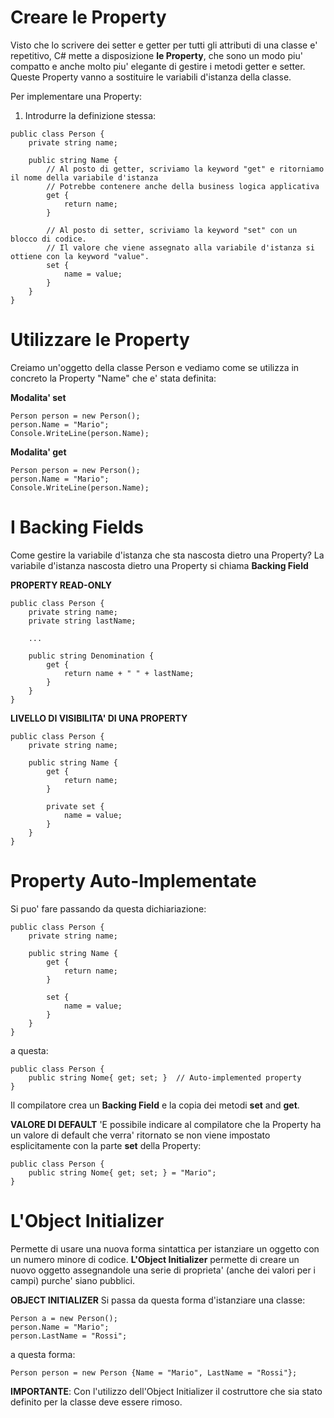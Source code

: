 # Creare le Property

Visto che lo scrivere dei setter e getter per tutti gli attributi di una classe e' repetitivo, C# mette a disposizione **le Property**, che sono un modo piu' compatto e anche molto piu' elegante di gestire i metodi getter e setter. Queste Property vanno a sostituire le variabili d'istanza della classe.

Per implementare una Property:
1. Introdurre la definizione stessa:
```
public class Person {
    private string name;

    public string Name {
        // Al posto di getter, scriviamo la keyword "get" e ritorniamo il nome della variabile d'istanza
        // Potrebbe contenere anche della business logica applicativa
        get {
            return name;
        }

        // Al posto di setter, scriviamo la keyword "set" con un blocco di codice.
        // Il valore che viene assegnato alla variabile d'istanza si ottiene con la keyword "value".
        set {
            name = value;
        }
    }
}
```

# Utilizzare le Property

Creiamo un'oggetto della classe Person e vediamo come se utilizza in concreto la Property "Name" che e' stata definita:

**Modalita' set**
```
Person person = new Person();
person.Name = "Mario";
Console.WriteLine(person.Name);
```

**Modalita' get**
```
Person person = new Person();
person.Name = "Mario";
Console.WriteLine(person.Name);
```

# I Backing Fields

Come gestire la variabile d'istanza che sta nascosta dietro una Property?
La variabile d'istanza nascosta dietro una Property si chiama **Backing Field**

**PROPERTY READ-ONLY**
```
public class Person {
    private string name;
    private string lastName;

    ...

    public string Denomination {
        get {
            return name + " " + lastName;
        }
    }
}
```

**LIVELLO DI VISIBILITA' DI UNA PROPERTY**
```
public class Person {
    private string name;

    public string Name {
        get {
            return name;
        }

        private set {
            name = value;
        }
    }
}
```

# Property Auto-Implementate

Si puo' fare passando da questa dichiariazione:
```
public class Person {
    private string name;

    public string Name {
        get {
            return name;
        }

        set {
            name = value;
        }
    }
}
```

a questa:
```
public class Person {
    public string Nome{ get; set; }  // Auto-implemented property
}
```

Il compilatore crea un **Backing Field** e la copia dei metodi **set** and **get**.

**VALORE DI DEFAULT**
'E possibile indicare al compilatore che la Property ha un valore di default che verra' ritornato se non viene impostato esplicitamente con la parte **set** della Property:
```
public class Person {
    public string Nome{ get; set; } = "Mario";
}
```

# L'Object Initializer

Permette di usare una nuova forma sintattica per istanziare un oggetto con un numero minore di codice.
**L'Object Initializer** permette di creare un nuovo oggetto assegnandole una serie di proprieta' (anche dei valori per i campi) purche' siano pubblici.


**OBJECT INITIALIZER**
Si passa da questa forma d'istanziare una classe:
```
Person a = new Person();
person.Name = "Mario";
person.LastName = "Rossi";
```

a questa forma:
```
Person person = new Person {Name = "Mario", LastName = "Rossi"};
```

**IMPORTANTE**: Con l'utilizzo dell'Object Initializer il costruttore che sia stato definito per la classe deve essere rimoso.